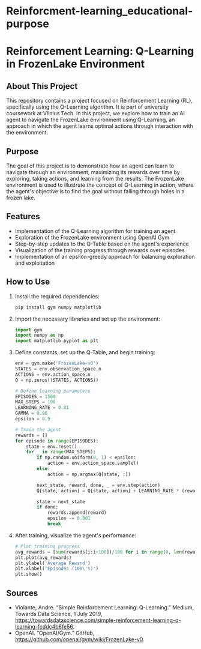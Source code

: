 # Reinforcment-learning_educational-purpose
# Reinforcement Learning: Q-Learning in FrozenLake Environment

## About This Project
This repository contains a project focused on Reinforcement Learning (RL), specifically using the Q-Learning algorithm. It is part of university coursework at Vilnius Tech. In this project, we explore how to train an AI agent to navigate the FrozenLake environment using Q-Learning, an approach in which the agent learns optimal actions through interaction with the environment.

## Purpose
The goal of this project is to demonstrate how an agent can learn to navigate through an environment, maximizing its rewards over time by exploring, taking actions, and learning from the results. The FrozenLake environment is used to illustrate the concept of Q-Learning in action, where the agent's objective is to find the goal without falling through holes in a frozen lake.

## Features
- Implementation of the Q-Learning algorithm for training an agent
- Exploration of the FrozenLake environment using OpenAI Gym
- Step-by-step updates to the Q-Table based on the agent's experience
- Visualization of the training progress through rewards over episodes
- Implementation of an epsilon-greedy approach for balancing exploration and exploitation

## How to Use
1. Install the required dependencies:
    ```bash
    pip install gym numpy matplotlib
    ```

2. Import the necessary libraries and set up the environment:
    ```python
    import gym
    import numpy as np
    import matplotlib.pyplot as plt
    ```

3. Define constants, set up the Q-Table, and begin training:
    ```python
    env = gym.make('FrozenLake-v0')
    STATES = env.observation_space.n
    ACTIONS = env.action_space.n
    Q = np.zeros((STATES, ACTIONS))

    # Define learning parameters
    EPISODES = 1500
    MAX_STEPS = 100
    LEARNING_RATE = 0.81
    GAMMA = 0.96
    epsilon = 0.9

    # Train the agent
    rewards = []
    for episode in range(EPISODES):
        state = env.reset()
        for _ in range(MAX_STEPS):
            if np.random.uniform(0, 1) < epsilon:
                action = env.action_space.sample()
            else:
                action = np.argmax(Q[state, :])

            next_state, reward, done, _ = env.step(action)
            Q[state, action] = Q[state, action] + LEARNING_RATE * (reward + GAMMA * np.max(Q[next_state, :]) - Q[state, action])

            state = next_state
            if done:
                rewards.append(reward)
                epsilon -= 0.001
                break
    ```

4. After training, visualize the agent's performance:
    ```python
    # Plot training progress
    avg_rewards = [sum(rewards[i:i+100])/100 for i in range(0, len(rewards), 100)]
    plt.plot(avg_rewards)
    plt.ylabel('Average Reward')
    plt.xlabel('Episodes (100\'s)')
    plt.show()
    ```

## Sources
- Violante, Andre. “Simple Reinforcement Learning: Q-Learning.” Medium, Towards Data Science, 1 July 2019, https://towardsdatascience.com/simple-reinforcement-learning-q-learning-fcddc4b6fe56.
- OpenAI. “OpenAI/Gym.” GitHub, https://github.com/openai/gym/wiki/FrozenLake-v0.
